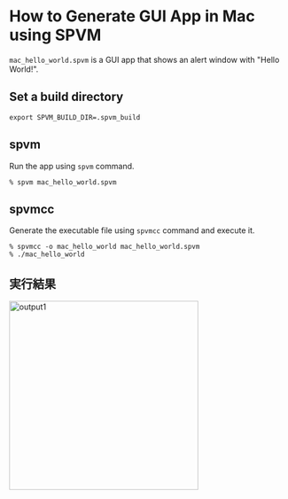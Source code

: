 # How to Generate GUI App in Mac using SPVM

`mac_hello_world.spvm` is a GUI app that shows an alert window with "Hello World!".

## Set a build directory

```
export SPVM_BUILD_DIR=.spvm_build
```

## spvm

Run the app using `spvm` command.

```
% spvm mac_hello_world.spvm
```

## spvmcc

Generate the executable file using `spvmcc` command and execute it.


```
% spvmcc -o mac_hello_world mac_hello_world.spvm
% ./mac_hello_world
```

## 実行結果
<img width="341" alt="output1" src="https://github.com/user-attachments/assets/ee691838-fa5b-49d1-bc58-64f97a4224ff">


